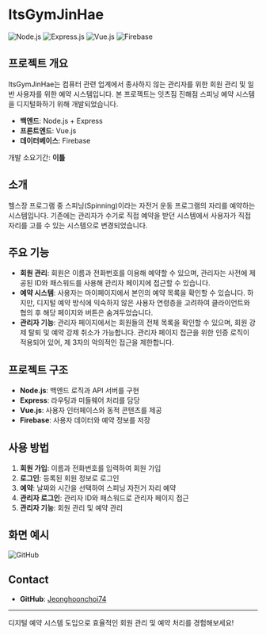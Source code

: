 # ItsGymJinHae

![Node.js](https://img.shields.io/badge/Node.js-43853D?style=for-the-badge&logo=node.js&logoColor=white)
![Express.js](https://img.shields.io/badge/Express.js-000000?style=for-the-badge&logo=express&logoColor=white)
![Vue.js](https://img.shields.io/badge/Vue.js-4FC08D?style=for-the-badge&logo=vue.js&logoColor=white)
![Firebase](https://img.shields.io/badge/Firebase-FFCA28?style=for-the-badge&logo=firebase&logoColor=black)

## 프로젝트 개요
ItsGymJinHae는 컴퓨터 관련 업계에서 종사하지 않는 관리자를 위한 회원 관리 및 일반 사용자를 위한 예약 시스템입니다. 본 프로젝트는 잇츠짐 진해점 스피닝 예약 시스템을 디지털화하기 위해 개발되었습니다.

- **백엔드**: Node.js + Express
- **프론트엔드**: Vue.js
- **데이터베이스**: Firebase

개발 소요기간: **이틀**

## 소개
헬스장 프로그램 중 스피닝(Spinning)이라는 자전거 운동 프로그램의 자리를 예약하는 시스템입니다. 기존에는 관리자가 수기로 직접 예약을 받던 시스템에서 사용자가 직접 자리를 고를 수 있는 시스템으로 변경되었습니다.

## 주요 기능
- **회원 관리**: 회원은 이름과 전화번호를 이용해 예약할 수 있으며, 관리자는 사전에 제공된 ID와 패스워드를 사용해 관리자 페이지에 접근할 수 있습니다.
- **예약 시스템**: 사용자는 마이페이지에서 본인의 예약 목록을 확인할 수 있습니다. 하지만, 디지털 예약 방식에 익숙하지 않은 사용자 연령층을 고려하여 클라이언트와 협의 후 해당 페이지와 버튼은 숨겨두었습니다.
- **관리자 기능**: 관리자 페이지에서는 회원들의 전체 목록을 확인할 수 있으며, 회원 강제 탈퇴 및 예약 강제 취소가 가능합니다. 관리자 페이지 접근을 위한 인증 로직이 적용되어 있어, 제 3자의 악의적인 접근을 제한합니다.

## 프로젝트 구조
- **Node.js**: 백엔드 로직과 API 서버를 구현
- **Express**: 라우팅과 미들웨어 처리를 담당
- **Vue.js**: 사용자 인터페이스와 동적 콘텐츠를 제공
- **Firebase**: 사용자 데이터와 예약 정보를 저장

## 사용 방법
1. **회원 가입**: 이름과 전화번호를 입력하여 회원 가입
2. **로그인**: 등록된 회원 정보로 로그인
3. **예약**: 날짜와 시간을 선택하여 스피닝 자전거 자리 예약
4. **관리자 로그인**: 관리자 ID와 패스워드로 관리자 페이지 접근
5. **관리자 기능**: 회원 관리 및 예약 관리

## 화면 예시
![GitHub](image.png) 

## Contact
- **GitHub**: [Jeonghoonchoi74](https://github.com/Jeonghoonchoi74)

---

디지털 예약 시스템 도입으로 효율적인 회원 관리 및 예약 처리를 경험해보세요!
